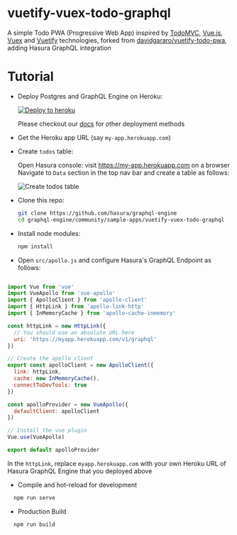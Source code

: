 # vuetify-vuex-todo-graphql
A simple Todo PWA (Progressive Web App) inspired by [TodoMVC](http://todomvc.com), [Vue.js](https://vuejs.org), [Vuex](https://vuex.vuejs.org) and [Vuetify](https://vuetifyjs.com) technologies, forked from [davidgararo/vuetify-todo-pwa](https://github.com/davidgaroro/vuetify-todo-pwa), adding Hasura GraphQL integration

# Tutorial

- Deploy Postgres and GraphQL Engine on Heroku:
  
  [![Deploy to
  heroku](https://www.herokucdn.com/deploy/button.svg)](https://heroku.com/deploy?template=https://github.com/hasura/graphql-engine-heroku)

  Please checkout our [docs](https://docs.hasura.io/1.0/graphql/manual/deployment/index.html) for other deployment methods

- Get the Heroku app URL (say `my-app.herokuapp.com`)
- Create `todos` table:
  
  Open Hasura console: visit https://my-app.herokuapp.com on a browser  
  Navigate to `Data` section in the top nav bar and create a table as follows:

  ![Create todos table](https://storage.googleapis.com/graphql-engine-cdn.hasura.io/assets/vuetify-vuex-todo-graphql/create_table_todos.png)

- Clone this repo:
  ```bash
  git clone https://github.com/hasura/graphql-engine
  cd graphql-engine/community/sample-apps/vuetify-vuex-todo-graphql
  ```

- Install node modules:
  ```bash
  npm install
  ```

- Open `src/apollo.js` and configure Hasura's GraphQL Endpoint as follows: 
```js

import Vue from 'vue'
import VueApollo from 'vue-apollo'
import { ApolloClient } from 'apollo-client'
import { HttpLink } from 'apollo-link-http'
import { InMemoryCache } from 'apollo-cache-inmemory'

const httpLink = new HttpLink({
  // You should use an absolute URL here
  uri: 'https://myapp.herokuapp.com/v1/graphql'
})

// Create the apollo client
export const apolloClient = new ApolloClient({
  link: httpLink,
  cache: new InMemoryCache(),
  connectToDevTools: true
})

const apolloProvider = new VueApollo({
  defaultClient: apolloClient
})

// Install the vue plugin
Vue.use(VueApollo)

export default apolloProvider

```

In the `httpLink`, replace `myapp.herokuapp.com` with your own Heroku URL of Hasura GraphQL Engine that you deployed above

- Compile and hot-reload for development
```bash
  npm run serve
```

- Production Build
```bash
  npm run build
```

